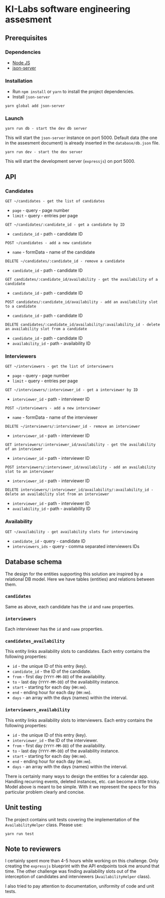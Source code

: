 # KI-Labs software engineering assesment

## Prerequisites

### Dependencies

* [Node JS](https://nodejs.org/en/)
* [json-server](https://www.npmjs.com/package/json-server)

### Installation

- Run `npm install` or `yarn` to install the project dependencies.
- Install `json-server`
```
yarn global add json-server
```

### Launch
```
yarn run db - start the dev db server
```

This will start the `json-server` instance on port 5000. Default data (the one in the assesment document) is already inserted in the `database/db.json` file.

```
yarn run dev - start the dev server
```

This will start the development server (`expressjs`) on port 5000.

## API

### Candidates

```
GET ~/candidates - get the list of candidates
```
- `page` - query - page number
- `limit` - query - entries per page

```
GET ~/candidates/:candidate_id - get a candidate by ID
```
- `candidate_id` - path - candidate ID

```
POST ~/candidates - add a new candidate
```
- `name` - formData - name of the candidate

```
DELETE ~/candidates/:candidate_id - remove a candidate
```
- `candidate_id` - path - candidate ID

```
GET candidates/:candidate_id/availability - get the availability of a candidate
```
- `candidate_id` - path - candidate ID

```
POST candidates/:candidate_id/availability - add an availability slot to a candidate
```
- `candidate_id` - path - candidate ID

```
DELETE candidates/:candidate_id/availability/:availability_id - delete an availability slot from a candidate
```
- `candidate_id` - path - candidate ID
- `availability_id` - path - availability ID

### Interviewers
```
GET ~/interviewers - get the list of interviewers
```
- `page` - query - page number
- `limit` - query - entries per page

```
GET ~/interviewers/:interviewer_id - get a interviewer by ID
```
- `interviewer_id` - path - interviewer ID

```
POST ~/interviewers - add a new interviewer
```
- `name` - formData - name of the interviewer

```
DELETE ~/interviewers/:interviewer_id - remove an interviewer
```
- `interviewer_id` - path - interviewer ID

```
GET interviewers/:interviewer_id/availability - get the availability of an interviewer
```
- `interviewer_id` - path - interviewer ID

```
POST interviewers/:interviewer_id/availability - add an availability slot to an interviewer
```
- `interviewer_id` - path - interviewer ID

```
DELETE interviewers/:interviewer_id/availability/:availability_id - delete an availability slot from an interviewer
```
- `interviewer_id` - path - interviewer ID
- `availability_id` - path - availability ID

### Availability
```
GET ~/availability - get availability slots for interviewing
```
- `candidate_id` - query - candidate ID
- `interviewers_ids` - query - comma separated interviewers IDs

## Database schema
The design for the entities supporting this solution are inspired by a relational DB model. Here we have tables (entities) and relations between them.

### `candidates`
Same as above, each candidate has the `id` and `name` properties.

### `interviewers`
Each interviewer has the `id` and `name` properties.

### `candidates_availability`
This entity links availability slots to candidates. Each entry contains the following properties:
- `id` - the unique ID of this entry (key).
- `candidate_id` - the ID of the candidate.
- `from` - first day (`YYYY-MM-DD`) of the availability.
- `to` - last day (`YYYY-MM-DD`) of the availability instance.
- `start` - starting for each day (`HH:mm`).
- `end` - ending hour for each day (`HH:mm`).
- `days` - an array with the days (names) within the interval.

### `interviewers_availability`
This entity links availability slots to interviewers. Each entry contains the following properties:
- `id` - the unique ID of this entry (key).
- `interviewer_id` - the ID of the interviewer.
- `from` - first day (`YYYY-MM-DD`) of the availability.
- `to` - last day (`YYYY-MM-DD`) of the availability instance.
- `start` - starting for each day (`HH:mm`).
- `end` - ending hour for each day (`HH:mm`).
- `days` - an array with the days (names) within the interval.

There is certainly many ways to design the entities for a calendar app. Handling recurring events, deleted instances, etc. can become a little tricky. Model above is meant to be simple. With it we represent the specs for this particular problem clearly and concise.

## Unit testing
The project contains unit tests covering the implementation of the `AvailabilityHelper` class. Please use:

```
yarn run test
```

## Note to reviewers

I certainly spent more than 4-5 hours while working on this challenge. Only creating the `expressjs` blueprint with the API endpoints took me around that time. The other challenge was finding availability slots out of the interception of candidates and interviewers (`AvailabilityHelper` class).

I also tried to pay attention to documentation, uniformity of code and unit tests.
